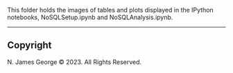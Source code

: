This folder holds the images of tables and plots displayed in the IPython notebooks, NoSQLSetup.ipynb and NoSQLAnalysis.ipynb.

----

## Copyright

N. James George © 2023. All Rights Reserved.
